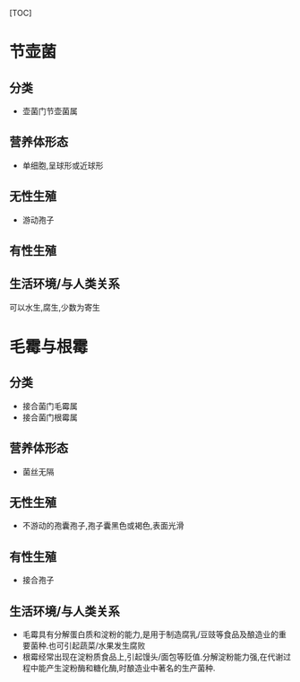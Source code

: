 [TOC]

# 节壶菌

## 分类

+  壶菌门节壶菌属

## 营养体形态

+  单细胞,呈球形或近球形

## 无性生殖

+  游动孢子

## 有性生殖



## 生活环境/与人类关系

可以水生,腐生,少数为寄生

# 毛霉与根霉

## 分类

+  接合菌门毛霉属
+  接合菌门根霉属

## 营养体形态

+  菌丝无隔

## 无性生殖

+  不游动的孢囊孢子,孢子囊黑色或褐色,表面光滑

## 有性生殖

+  接合孢子 

## 生活环境/与人类关系

+  毛霉具有分解蛋白质和淀粉的能力,是用于制造腐乳/豆豉等食品及酿造业的重要菌种.也可引起蔬菜/水果发生腐败
+  根霉经常出现在淀粉质食品上,引起馒头/面包等贬值.分解淀粉能力强,在代谢过程中能产生淀粉酶和糖化酶,时酿造业中著名的生产菌种.

